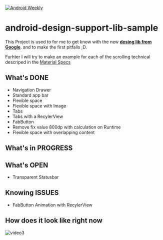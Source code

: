 [![Android Weekly](http://img.shields.io/badge/Android%20Weekly-%23129-2CB3E5.svg?style=flat)](http://androidweekly.net/issues/issue-157)

# android-design-support-lib-sample
This Project is used to for me to get know with the new [**desing lib  from Google**](http://goo.gl/KZBhH2). and to make the first pitfalls ;D.

Furhter I will try to make an example for each of the scrolling technical descriped in the [Material Specs](http://goo.gl/oH1lJX)

## What's DONE
* Navigation Drawer
* Standard app bar
* Flexible space
* Flexible space with Image
* Tabs
* Tabs with a RecylerView
* FabButton
* Remove fix value 800dp with calculation on Runtime
* Flexible space with overlapping content

## What's in PROGRESS


## What's OPEN
* Transparent Statusbar

## Knowing ISSUES
* FabButton Animation with RecylerView

## How does it look like right now

<img src="https://cloud.githubusercontent.com/assets/1490212/8340849/74187716-1ac1-11e5-8dd5-d6811a0a182d.gif" alt="video3" style="max-width:100%;">
